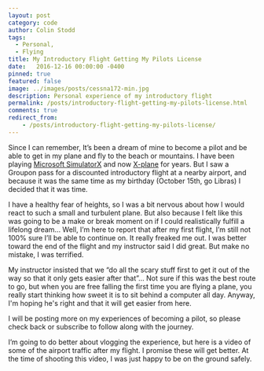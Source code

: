 ```yaml
---
layout: post
category: code
author: Colin Stodd
tags:
  - Personal,
  - Flying
title: My Introductory Flight Getting My Pilots License
date:   2016-12-16 00:00:00 -0400
pinned: true
featured: false
image: ../images/posts/cessna172-min.jpg
description: Personal experience of my introductory flight
permalink: /posts/introductory-flight-getting-my-pilots-license.html
comments: true
redirect_from:
    - /posts/introductory-flight-getting-my-pilots-license/
---
```


Since I can remember, It’s been a dream of mine to become a pilot and be able to get in my plane and fly to the beach or mountains. I have been playing <a href="https://en.wikipedia.org/wiki/Microsoft_Flight_Simulator_X" target="_blank">Microsoft SimulatorX</a> and now <a href="http://www.x-plane.com/" target="_blank">X-plane</a> for years. But I saw a Groupon pass for a discounted introductory flight at a nearby airport, and because it was the same time as my birthday (October 15th, go Libras) I decided that it was time.

I have a healthy fear of heights, so I was a bit nervous about how I would react to such a small and turbulent plane. But also because I felt like this was going to be a make or break moment on if I could realistically fulfill a lifelong dream... Well, I’m here to report that after my first flight, I’m still not 100% sure I’ll be able to continue on. It really freaked me out. I was better toward the end of the flight and my instructor said I did great. But make no mistake, I was terrified.

My instructor insisted that we  “do all the scary stuff first to get it out of the way so that it only gets easier after that”... Not sure if this was the best route to go, but when you are free falling the first time you are flying a plane, you really start thinking how sweet it is to sit behind a computer all day. Anyway, I'm hoping he's right and that it will get easier from here.

I will be posting more on my experiences of becoming a pilot, so please check back or subscribe to follow along with the journey.

I’m going to do better about vlogging the experience, but here is a video of some of the airport traffic after my flight. I promise these will get better. At the time of shooting this video, I was just happy to be on the ground safely.
